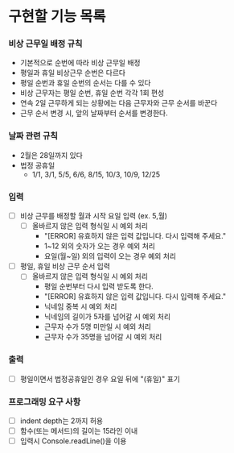 # 구현할 기능 목록

### 비상 근무일 배정 규칙

- 기본적으로 순번에 따라 비상 근무일 배정
- 평일과 휴일 비상근무 순번은 다르다
- 평일 순번과 휴일 순번의 순서는 다를 수 있다
- 비상 근무자는 평일 순번, 휴일 순번 각각 1회 편성
- 연속 2일 근무하게 되는 상황에는 다음 근무자와 근무 순서를 바꾼다
- 근무 순서 변경 시, 앞의 날짜부터 순서를 변경한다.

### 날짜 관련 규칙

- 2월은 28일까지 있다
- 법정 공휴일
    - 1/1, 3/1, 5/5, 6/6, 8/15, 10/3, 10/9, 12/25

### 입력

- [ ] 비상 근무를 배정할 월과 시작 요일 입력 (ex. 5,월)
    - [ ] 올바르지 않은 입력 형식일 시 예외 처리
        - "[ERROR] 유효하지 않은 입력 값입니다. 다시 입력해 주세요."
        - 1~12 외의 숫자가 오는 경우 예외 처리
        - 요일(월~일) 외의 입력이 오는 경우 예외 처리
- [ ] 평일, 휴일 비상 근무 순서 입력
    - [ ] 올바르지 않은 입력 형식일 시 예외 처리
        - 평일 순번부터 다시 입력 받도록 한다.
        - "[ERROR] 유효하지 않은 입력 값입니다. 다시 입력해 주세요."
        - 닉네임 중복 시 예외 처리
        - 닉네임의 길이가 5자를 넘어갈 시 예외 처리
        - 근무자 수가 5명 미만일 시 예외 처리
        - 근무자 수가 35명을 넘어갈 시 예외 처리

### 출력

- [ ] 평일이면서 법정공휴일인 경우 요일 뒤에 "(휴일)" 표기

### 프로그래밍 요구 사항

- [ ] indent depth는 2까지 허용
- [ ] 함수(또는 메서드)의 길이는 15라인 이내
- [ ] 입력시 Console.readLine()을 이용